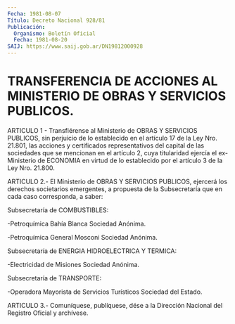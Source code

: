 ```yaml
---
Fecha: 1981-08-07
Título: Decreto Nacional 928/81
Publicación:
  Organismo: Boletín Oficial
  Fecha: 1981-08-20
SAIJ: https://www.saij.gob.ar/DN19812000928
---
```

# TRANSFERENCIA DE ACCIONES AL MINISTERIO DE OBRAS Y SERVICIOS PUBLICOS.

<a id="1"></a>
ARTICULO  1  -  Transfiérense  al  Ministerio  de OBRAS Y SERVICIOS PUBLICOS, sin perjuicio de lo establecido en el  artículo  17 de la Ley  Nro.  21.801, las acciones y certificados representativos  del capital de las  sociedades  que se mencionan en el artículo 2, cuya titularidad ejercía el ex-Ministerio  de  ECONOMIA  en virtud de lo establecido por el artículo 3 de la Ley Nro. 21.800.

<a id="2"></a>
ARTICULO  2.- El Ministerio de OBRAS Y SERVICIOS PUBLICOS, ejercerá los derechos societarios emergentes, a propuesta de la Subsecretaría    que  en  cada  caso  corresponda,  a  saber:

Subsecretaría de COMBUSTIBLES:

-Petroquímica Bahía Blanca Sociedad Anónima.

-Petroquímica General Mosconi Sociedad Anónima.

Subsecretaría de ENERGIA HIDROELECTRICA Y TERMICA:

-Electricidad de Misiones Sociedad Anónima.

Subsecretaría de TRANSPORTE:

-Operadora Mayorista  de  Servicios Turísticos Sociedad del Estado.

<a id="3"></a>
ARTICULO  3.- Comuníquese, publíquese, dése a la Dirección Nacional del Registro Oficial y archívese.